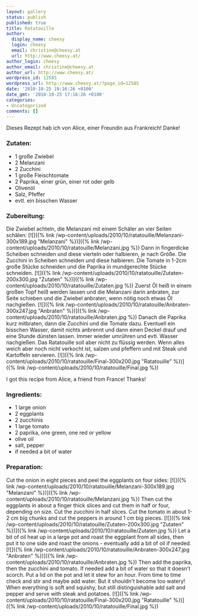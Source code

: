 ```yaml
---
layout: gallery
status: publish
published: true
title: Ratatouille
author:
  display_name: cheesy
  login: cheesy
  email: christine@cheesy.at
  url: http://www.cheesy.at/
author_login: cheesy
author_email: christine@cheesy.at
author_url: http://www.cheesy.at/
wordpress_id: 12585
wordpress_url: http://www.cheesy.at/?page_id=12585
date: '2010-10-25 19:16:26 +0100'
date_gmt: '2010-10-25 17:16:26 +0100'
categories:
- Uncategorized
comments: []
---
```

<!--:de-->Dieses Rezept hab ich von Alice, einer Freundin aus Frankreich! Danke!
### Zutaten:
- 1 große Zwiebel
- 2 Melanzani
- 2 Zucchini
- 1 große Fleischtomate
- 2 Paprika, einer grün, einer rot oder gelb
- Olivenöl
- Salz, Pfeffer
- evtl. ein bisschen Wasser
### Zubereitung:
Die Zwiebel achteln, die Melanzani mit einem Schäler an vier Seiten schälen:
[![]({% link /wp-content/uploads/2010/10/ratatouille/Melanzani-300x189.jpg "Melanzani" %})]({% link /wp-content/uploads/2010/10/ratatouille/Melanzani.jpg %})
Dann in fingerdicke Scheiben schneiden und diese vierteln oder halbieren, je nach Größe. Die Zucchini in Scheiben schneiden und diese halbieren. Die Tomate in 1-2cm große Stücke schneiden und die Paprika in mundgerechte Stücke schneiden.
[![]({% link /wp-content/uploads/2010/10/ratatouille/Zutaten-200x300.jpg "Zutaten" %})]({% link /wp-content/uploads/2010/10/ratatouille/Zutaten.jpg %})
Zuerst Öl heiß in einem großen Topf heiß werden lassen und die Melanzani darin anbraten, zur Seite schieben und die Zwiebel anbraten, wenn nötig noch etwas Öl nachgießen.
[![]({% link /wp-content/uploads/2010/10/ratatouille/Anbraten-300x247.jpg "Anbraten" %})]({% link /wp-content/uploads/2010/10/ratatouille/Anbraten.jpg %})
Danach die Paprika kurz mitbraten, dann die Zucchini und die Tomate dazu. Eventuell ein bisschen Wasser, damit nichts anbrennt und dann einen Deckel drauf und eine Stunde dünsten lassen. Immer wieder umrühren und evtl. Wasser nachgießen. Das Ratatouille soll aber nicht zu flüssig werden.
Wenn alles weich aber noch nicht verkocht ist, salzen und pfeffern und mit Steak und Kartoffeln servieren.
[![]({% link /wp-content/uploads/2010/10/ratatouille/Final-300x200.jpg "Ratatouille" %})]({% link /wp-content/uploads/2010/10/ratatouille/Final.jpg %})
<!--:--><!--:en-->I got this recipe from Alice, a friend from France! Thanks!
### Ingredients:
- 1 large onion
- 2 eggplants
- 2 zucchinis
- 1 large tomato
- 2 paprika, one green, one red or yellow
- olive oil
- salt, pepper
- if needed a bit of water
### Preparation:
Cut the onion in eight pieces and peel the eggplants on four sides:
[![]({% link /wp-content/uploads/2010/10/ratatouille/Melanzani-300x189.jpg "Melanzani" %})]({% link /wp-content/uploads/2010/10/ratatouille/Melanzani.jpg %})
Then cut the eggplants in about a finger thick slices and cut them in half or four, depending on size. Cut the zucchini in half slices. Cut the tomato in about 1-2 cm big chunks and cut the peppers in around 1 cm big pieces.
[![]({% link /wp-content/uploads/2010/10/ratatouille/Zutaten-200x300.jpg "Zutaten" %})]({% link /wp-content/uploads/2010/10/ratatouille/Zutaten.jpg %})
Let a bit of oil heat up in a large pot and roast the eggplant from all sides, then put it to one side and roast the onions - eventually add a bit of oil if needed.
[![]({% link /wp-content/uploads/2010/10/ratatouille/Anbraten-300x247.jpg "Anbraten" %})]({% link /wp-content/uploads/2010/10/ratatouille/Anbraten.jpg %})
Then add the paprika, then the zucchini and tomato. If needed add a bit of water so that it doesn't scorch. Put a lid on the pot and let it stew for an hour. From time to time check and stir and maybe add water. But it shouldn't become too watery!
When everything is soft and squishy, but still distinguishable add salt and pepper and serve with steak and potatoes.
[![]({% link /wp-content/uploads/2010/10/ratatouille/Final-300x200.jpg "Ratatouille" %})]({% link /wp-content/uploads/2010/10/ratatouille/Final.jpg %})<!--:-->
